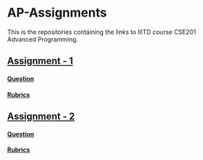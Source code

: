 # AP-Assignments

This is the repositories containing the links to IIITD course CSE201 Advanced Programming.

## [Assignment - 1](https://github.com/regular-life/Library-Management-System)
#### [Question](https://github.com/regular-life/AP-Assignments/blob/main/Assignment-1%20.pdf)
#### [Rubrics](https://github.com/regular-life/AP-Assignments/blob/main/Assignment-1%20(RUBRIC).pdf)

## [Assignment - 2](https://github.com/regular-life/ZOOtopia)
#### [Question](https://github.com/regular-life/AP-Assignments/blob/main/Assignment-2.pdf)
#### [Rubrics](https://github.com/regular-life/AP-Assignments/blob/main/Assignment-2%20(RUBRIC).pdf)
